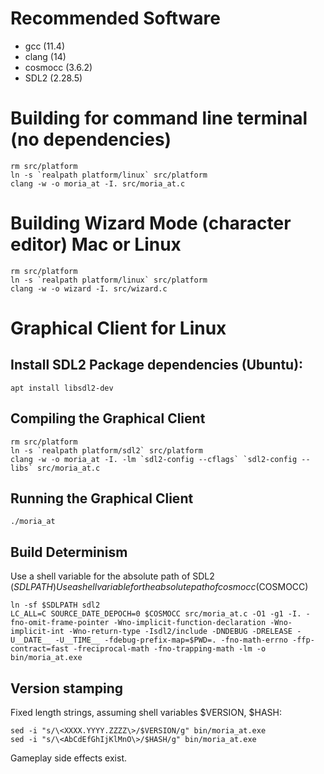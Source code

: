 
# Recommended Software
* gcc (11.4)
* clang (14)
* cosmocc (3.6.2)
* SDL2 (2.28.5)

# Building for command line terminal (no dependencies)
```
rm src/platform
ln -s `realpath platform/linux` src/platform
clang -w -o moria_at -I. src/moria_at.c
```

# Building Wizard Mode (character editor) Mac or Linux
```
rm src/platform
ln -s `realpath platform/linux` src/platform
clang -w -o wizard -I. src/wizard.c
```

# Graphical Client for Linux

## Install SDL2 Package dependencies (Ubuntu):
```
apt install libsdl2-dev
```

## Compiling the Graphical Client
```
rm src/platform
ln -s `realpath platform/sdl2` src/platform
clang -w -o moria_at -I. -lm `sdl2-config --cflags` `sdl2-config --libs` src/moria_at.c
```

## Running the Graphical Client
```
./moria_at
```

## Build Determinism
Use a shell variable for the absolute path of SDL2 ($SDLPATH)
Use a shell variable for the absolute path of cosmocc ($COSMOCC)
```
ln -sf $SDLPATH sdl2
LC_ALL=C SOURCE_DATE_DEPOCH=0 $COSMOCC src/moria_at.c -O1 -g1 -I. -fno-omit-frame-pointer -Wno-implicit-function-declaration -Wno-implicit-int -Wno-return-type -Isdl2/include -DNDEBUG -DRELEASE -U__DATE__ -U__TIME__ -fdebug-prefix-map=$PWD=. -fno-math-errno -ffp-contract=fast -freciprocal-math -fno-trapping-math -lm -o bin/moria_at.exe
```

## Version stamping
Fixed length strings, assuming shell variables $VERSION, $HASH:
```
sed -i "s/\<XXXX.YYYY.ZZZZ\>/$VERSION/g" bin/moria_at.exe
sed -i "s/\<AbCdEfGhIjKlMnO\>/$HASH/g" bin/moria_at.exe
```
Gameplay side effects exist.
